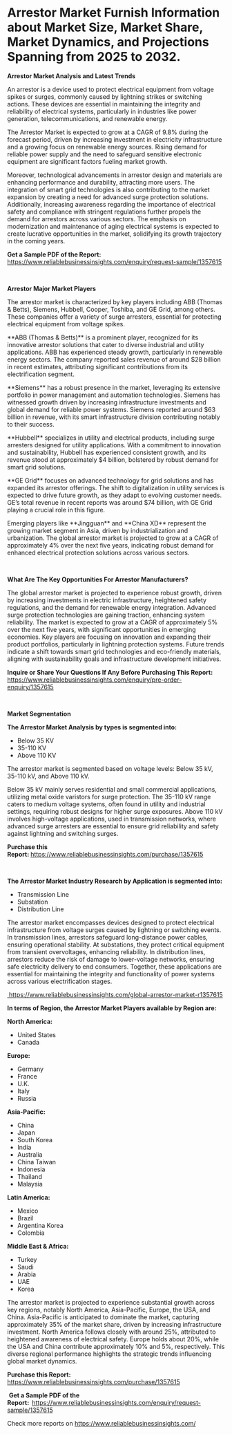 <p><h1>Arrestor Market Furnish Information about Market Size, Market Share, Market Dynamics, and Projections Spanning from 2025 to 2032.</h1></p><p><strong>Arrestor Market Analysis and Latest Trends</strong></p>
<p><p>An arrestor is a device used to protect electrical equipment from voltage spikes or surges, commonly caused by lightning strikes or switching actions. These devices are essential in maintaining the integrity and reliability of electrical systems, particularly in industries like power generation, telecommunications, and renewable energy.</p><p>The Arrestor Market is expected to grow at a CAGR of 9.8% during the forecast period, driven by increasing investment in electricity infrastructure and a growing focus on renewable energy sources. Rising demand for reliable power supply and the need to safeguard sensitive electronic equipment are significant factors fueling market growth. </p><p>Moreover, technological advancements in arrestor design and materials are enhancing performance and durability, attracting more users. The integration of smart grid technologies is also contributing to the market expansion by creating a need for advanced surge protection solutions. Additionally, increasing awareness regarding the importance of electrical safety and compliance with stringent regulations further propels the demand for arrestors across various sectors. The emphasis on modernization and maintenance of aging electrical systems is expected to create lucrative opportunities in the market, solidifying its growth trajectory in the coming years.</p></p>
<p><strong>Get a Sample PDF of the Report:&nbsp;</strong> <a href="https://www.reliablebusinessinsights.com/enquiry/request-sample/1357615?utm_campaign=3133&utm_medium=2&utm_source=Github&utm_content=ia&utm_term=22032025&utm_id=arrestor">https://www.reliablebusinessinsights.com/enquiry/request-sample/1357615</a></p>
<p>&nbsp;</p>
<p><strong>Arrestor Major Market Players</strong></p>
<p><p>The arrestor market is characterized by key players including ABB (Thomas & Betts), Siemens, Hubbell, Cooper, Toshiba, and GE Grid, among others. These companies offer a variety of surge arresters, essential for protecting electrical equipment from voltage spikes.</p><p>**ABB (Thomas & Betts)** is a prominent player, recognized for its innovative arrestor solutions that cater to diverse industrial and utility applications. ABB has experienced steady growth, particularly in renewable energy sectors. The company reported sales revenue of around $28 billion in recent estimates, attributing significant contributions from its electrification segment.</p><p>**Siemens** has a robust presence in the market, leveraging its extensive portfolio in power management and automation technologies. Siemens has witnessed growth driven by increasing infrastructure investments and global demand for reliable power systems. Siemens reported around $63 billion in revenue, with its smart infrastructure division contributing notably to their success.</p><p>**Hubbell** specializes in utility and electrical products, including surge arresters designed for utility applications. With a commitment to innovation and sustainability, Hubbell has experienced consistent growth, and its revenue stood at approximately $4 billion, bolstered by robust demand for smart grid solutions.</p><p>**GE Grid** focuses on advanced technology for grid solutions and has expanded its arrestor offerings. The shift to digitalization in utility services is expected to drive future growth, as they adapt to evolving customer needs. GE’s total revenue in recent reports was around $74 billion, with GE Grid playing a crucial role in this figure.</p><p>Emerging players like **Jingguan** and **China XD** represent the growing market segment in Asia, driven by industrialization and urbanization. The global arrestor market is projected to grow at a CAGR of approximately 4% over the next five years, indicating robust demand for enhanced electrical protection solutions across various sectors.</p></p>
<p>&nbsp;</p>
<p><strong>What Are The Key Opportunities For Arrestor Manufacturers?</strong></p>
<p><p>The global arrestor market is projected to experience robust growth, driven by increasing investments in electric infrastructure, heightened safety regulations, and the demand for renewable energy integration. Advanced surge protection technologies are gaining traction, enhancing system reliability. The market is expected to grow at a CAGR of approximately 5% over the next five years, with significant opportunities in emerging economies. Key players are focusing on innovation and expanding their product portfolios, particularly in lightning protection systems. Future trends indicate a shift towards smart grid technologies and eco-friendly materials, aligning with sustainability goals and infrastructure development initiatives.</p></p>
<p><strong>Inquire or Share Your Questions If Any Before Purchasing This Report:</strong> <a href="https://www.reliablebusinessinsights.com/enquiry/pre-order-enquiry/1357615?utm_campaign=3133&utm_medium=2&utm_source=Github&utm_content=ia&utm_term=22032025&utm_id=arrestor">https://www.reliablebusinessinsights.com/enquiry/pre-order-enquiry/1357615</a></p>
<p>&nbsp;</p>
<p><strong>Market Segmentation</strong></p>
<p><strong>The Arrestor Market Analysis by types is segmented into:</strong></p>
<p><ul><li>Below 35 KV</li><li>35-110 KV</li><li>Above 110 KV</li></ul></p>
<p><p>The arrestor market is segmented based on voltage levels: Below 35 kV, 35-110 kV, and Above 110 kV. </p><p>Below 35 kV mainly serves residential and small commercial applications, utilizing metal oxide varistors for surge protection. The 35-110 kV range caters to medium voltage systems, often found in utility and industrial settings, requiring robust designs for higher surge exposures. Above 110 kV involves high-voltage applications, used in transmission networks, where advanced surge arresters are essential to ensure grid reliability and safety against lightning and switching surges.</p></p>
<p><strong>Purchase this Report:&nbsp;</strong><a href="https://www.reliablebusinessinsights.com/purchase/1357615?utm_campaign=3133&utm_medium=2&utm_source=Github&utm_content=ia&utm_term=22032025&utm_id=arrestor">https://www.reliablebusinessinsights.com/purchase/1357615</a></p>
<p>&nbsp;</p>
<p><strong>The Arrestor Market Industry Research by Application is segmented into:</strong></p>
<p><ul><li>Transmission Line</li><li>Substation</li><li>Distribution Line</li></ul></p>
<p><p>The arrestor market encompasses devices designed to protect electrical infrastructure from voltage surges caused by lightning or switching events. In transmission lines, arrestors safeguard long-distance power cables, ensuring operational stability. At substations, they protect critical equipment from transient overvoltages, enhancing reliability. In distribution lines, arrestors reduce the risk of damage to lower-voltage networks, ensuring safe electricity delivery to end consumers. Together, these applications are essential for maintaining the integrity and functionality of power systems across various electrification stages.</p></p>
<p><a href="https://www.reliablebusinessinsights.com/global-arrestor-market-r1357615?utm_campaign=3133&utm_medium=2&utm_source=Github&utm_content=ia&utm_term=22032025&utm_id=arrestor">&nbsp;https://www.reliablebusinessinsights.com/global-arrestor-market-r1357615</a></p>
<p><strong>In terms of Region, the Arrestor Market Players available by Region are:</strong></p>
<p>
    <p> <strong> North America: </strong>
        <ul>
            <li>United States</li>
            <li>Canada</li>
        </ul>
        </p> 
    <p> <strong> Europe: </strong>
        <ul>
            <li>Germany</li>
            <li>France</li>
            <li>U.K.</li>
            <li>Italy</li>
            <li>Russia</li>
        </ul>
        </p> 
    <p> <strong> Asia-Pacific: </strong>
        <ul>
            <li>China</li>
            <li>Japan</li>
            <li>South Korea</li>
            <li>India</li>
            <li>Australia</li>
            <li>China Taiwan</li>
            <li>Indonesia</li>
            <li>Thailand</li>
            <li>Malaysia</li>
        </ul>
        </p> 
    <p> <strong> Latin America: </strong>
        <ul>
            <li>Mexico</li>
            <li>Brazil</li>
            <li>Argentina Korea</li>
            <li>Colombia</li>
        </ul>
        </p> 
    <p> <strong> Middle East & Africa: </strong>
        <ul>
            <li>Turkey</li>
            <li>Saudi</li>
            <li>Arabia</li>
            <li>UAE</li>
            <li>Korea</li>
        </ul>
    </p>
    </p>
<p><p>The arrestor market is projected to experience substantial growth across key regions, notably North America, Asia-Pacific, Europe, the USA, and China. Asia-Pacific is anticipated to dominate the market, capturing approximately 35% of the market share, driven by increasing infrastructure investment. North America follows closely with around 25%, attributed to heightened awareness of electrical safety. Europe holds about 20%, while the USA and China contribute approximately 10% and 5%, respectively. This diverse regional performance highlights the strategic trends influencing global market dynamics.</p></p>
<p><strong>Purchase this Report: </strong><a href="https://www.reliablebusinessinsights.com/purchase/1357615?utm_campaign=3133&utm_medium=2&utm_source=Github&utm_content=ia&utm_term=22032025&utm_id=arrestor">https://www.reliablebusinessinsights.com/purchase/1357615</a></p>
<p>&nbsp;<strong>Get a Sample PDF of the Report:&nbsp;&nbsp;</strong><a href="https://www.reliablebusinessinsights.com/enquiry/request-sample/1357615?utm_campaign=3133&utm_medium=2&utm_source=Github&utm_content=ia&utm_term=22032025&utm_id=arrestor">https://www.reliablebusinessinsights.com/enquiry/request-sample/1357615</a></p>
<p><strong></strong></p>
<p>Check more reports on <a href="https://www.reliablebusinessinsights.com/?utm_campaign=3133&utm_medium=2&utm_source=Github&utm_content=ia&utm_term=22032025&utm_id=arrestor">https://www.reliablebusinessinsights.com/</a></p>